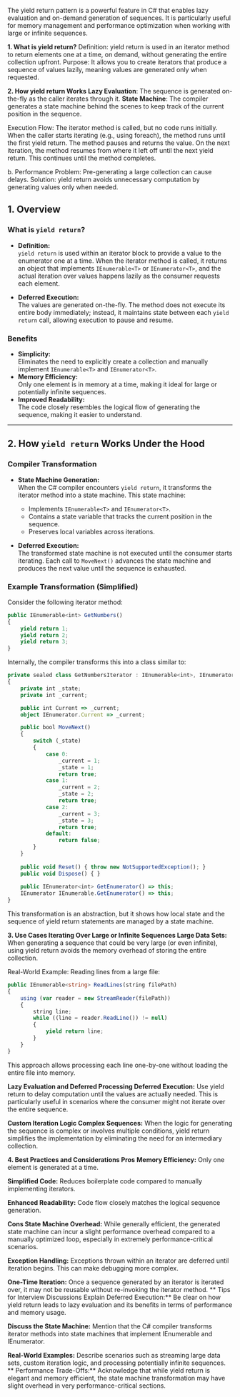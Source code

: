 The yield return pattern is a powerful feature in C# that enables lazy evaluation and on-demand generation of sequences. It is particularly useful for memory management and performance optimization when working with large or infinite sequences.

**1. What is yield return?**
Definition: yield return is used in an iterator method to return elements one at a time, on demand, without generating the entire collection upfront.
Purpose: It allows you to create iterators that produce a sequence of values lazily, meaning values are generated only when requested.

**2. How yield return Works**
**Lazy Evaluation**: The sequence is generated on-the-fly as the caller iterates through it.
**State Machine**: The compiler generates a state machine behind the scenes to keep track of the current position in the sequence.

Execution Flow:
The iterator method is called, but no code runs initially.
When the caller starts iterating (e.g., using foreach), the method runs until the first yield return.
The method pauses and returns the value.
On the next iteration, the method resumes from where it left off until the next yield return.
This continues until the method completes.

b. Performance
Problem: Pre-generating a large collection can cause delays.
Solution: yield return avoids unnecessary computation by generating values only when needed.

## 1. Overview

### What is `yield return`?
- **Definition:**  
  `yield return` is used within an iterator block to provide a value to the enumerator one at a time. When the iterator method is called, it returns an object that implements `IEnumerable<T>` or `IEnumerator<T>`, and the actual iteration over values happens lazily as the consumer requests each element.
  
- **Deferred Execution:**  
  The values are generated on-the-fly. The method does not execute its entire body immediately; instead, it maintains state between each `yield return` call, allowing execution to pause and resume.

### Benefits
- **Simplicity:**  
  Eliminates the need to explicitly create a collection and manually implement `IEnumerable<T>` and `IEnumerator<T>`.
- **Memory Efficiency:**  
  Only one element is in memory at a time, making it ideal for large or potentially infinite sequences.
- **Improved Readability:**  
  The code closely resembles the logical flow of generating the sequence, making it easier to understand.

---

## 2. How `yield return` Works Under the Hood

### Compiler Transformation
- **State Machine Generation:**  
  When the C# compiler encounters `yield return`, it transforms the iterator method into a state machine. This state machine:
  - Implements `IEnumerable<T>` and `IEnumerator<T>`.
  - Contains a state variable that tracks the current position in the sequence.
  - Preserves local variables across iterations.
  
- **Deferred Execution:**  
  The transformed state machine is not executed until the consumer starts iterating. Each call to `MoveNext()` advances the state machine and produces the next value until the sequence is exhausted.

### Example Transformation (Simplified)
Consider the following iterator method:
```typescript
public IEnumerable<int> GetNumbers()
{
    yield return 1;
    yield return 2;
    yield return 3;
}
```

Internally, the compiler transforms this into a class similar to:

```typescript
private sealed class GetNumbersIterator : IEnumerable<int>, IEnumerator<int>
{
    private int _state;
    private int _current;

    public int Current => _current;
    object IEnumerator.Current => _current;

    public bool MoveNext()
    {
        switch (_state)
        {
            case 0:
                _current = 1;
                _state = 1;
                return true;
            case 1:
                _current = 2;
                _state = 2;
                return true;
            case 2:
                _current = 3;
                _state = 3;
                return true;
            default:
                return false;
        }
    }
    
    public void Reset() { throw new NotSupportedException(); }
    public void Dispose() { }
    
    public IEnumerator<int> GetEnumerator() => this;
    IEnumerator IEnumerable.GetEnumerator() => this;
}
```
This transformation is an abstraction, but it shows how local state and the sequence of yield return statements are managed by a state machine.

**3. Use Cases
Iterating Over Large or Infinite Sequences
Large Data Sets:**
When generating a sequence that could be very large (or even infinite), using yield return avoids the memory overhead of storing the entire collection.

Real-World Example:
Reading lines from a large file:

```typescript
public IEnumerable<string> ReadLines(string filePath)
{
    using (var reader = new StreamReader(filePath))
    {
        string line;
        while ((line = reader.ReadLine()) != null)
        {
            yield return line;
        }
    }
}
```
This approach allows processing each line one-by-one without loading the entire file into memory.

**Lazy Evaluation and Deferred Processing
Deferred Execution:**
Use yield return to delay computation until the values are actually needed. This is particularly useful in scenarios where the consumer might not iterate over the entire sequence.

**Custom Iteration Logic
Complex Sequences:**
When the logic for generating the sequence is complex or involves multiple conditions, yield return simplifies the implementation by eliminating the need for an intermediary collection.

**4. Best Practices and Considerations
Pros**
**Memory Efficiency:**
Only one element is generated at a time.

**Simplified Code:**
Reduces boilerplate code compared to manually implementing iterators.

**Enhanced Readability:**
Code flow closely matches the logical sequence generation.

**Cons
State Machine Overhead:**
While generally efficient, the generated state machine can incur a slight performance overhead compared to a manually optimized loop, especially in extremely performance-critical scenarios.

**Exception Handling:**
Exceptions thrown within an iterator are deferred until iteration begins. This can make debugging more complex.

**One-Time Iteration:**
Once a sequence generated by an iterator is iterated over, it may not be reusable without re-invoking the iterator method.
**
Tips for Interview Discussions
Explain Deferred Execution:**
Be clear on how yield return leads to lazy evaluation and its benefits in terms of performance and memory usage.

**Discuss the State Machine:**
Mention that the C# compiler transforms iterator methods into state machines that implement IEnumerable<T> and IEnumerator<T>.

**Real-World Examples:**
Describe scenarios such as streaming large data sets, custom iteration logic, and processing potentially infinite sequences.
**
Performance Trade-Offs:**
Acknowledge that while yield return is elegant and memory efficient, the state machine transformation may have slight overhead in very performance-critical sections.